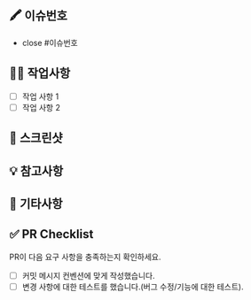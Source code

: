 ## 🖍️ 이슈번호
<!-- 이슈 번호를 작성해 주세요. ex) #1 -->

- close #이슈번호

## 🧑‍💻 작업사항

- [ ] 작업 사항 1
- [ ] 작업 사항 2

## 📸 스크린샷

<!-- 필요한 경우 스크린샷을 첨부해주세요 -->

## 💡 참고사항

<!-- 리뷰어가 참고해야 할 사항이 있다면 적어주세요 -->

## 🙏 기타사항

## ✅ PR Checklist

PR이 다음 요구 사항을 충족하는지 확인하세요.

- [ ] 커밋 메시지 컨벤션에 맞게 작성했습니다.
- [ ] 변경 사항에 대한 테스트를 했습니다.(버그 수정/기능에 대한 테스트).
